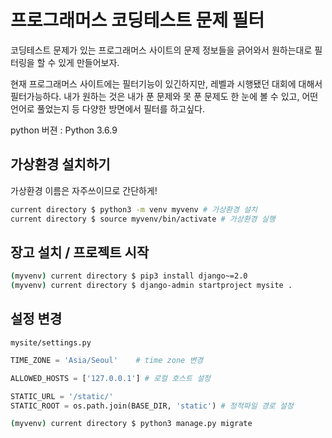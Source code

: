 # 프로그래머스 코딩테스트 문제 필터

코딩테스트 문제가 있는 프로그래머스 사이트의 문제 정보들을 긁어와서 원하는대로 필터링을 할 수 있게 만들어보자.  

현재 프로그래머스 사이트에는 필터기능이 있긴하지만, 레벨과 시행됐던 대회에 대해서 필터가능하다. 내가 원하는 것은 내가 푼 문제와 못 푼 문제도 한 눈에 볼 수 있고, 어떤 언어로 풀었는지 등 다양한 방면에서 필터를 하고싶다.


python 버젼 : Python 3.6.9

## 가상환경 설치하기  
가상환경 이름은 자주쓰이므로 간단하게!  
  
```bash  
current directory $ python3 -m venv myvenv # 가상환경 설치  
current directory $ source myvenv/bin/activate # 가상환경 실행  
```    
  
## 장고 설치 / 프로젝트 시작  
  
```bash
(myvenv) current directory $ pip3 install django~=2.0
(myvenv) current directory $ django-admin startproject mysite .
```
  
## 설정 변경  
`mysite/settings.py`  
```python  
TIME_ZONE = 'Asia/Seoul'    # time zone 변경

ALLOWED_HOSTS = ['127.0.0.1'] # 로컬 호스트 설정

STATIC_URL = '/static/' 
STATIC_ROOT = os.path.join(BASE_DIR, 'static') # 정적파일 경로 설정
```  
  
```bash
(myvenv) current directory $ python3 manage.py migrate
```
